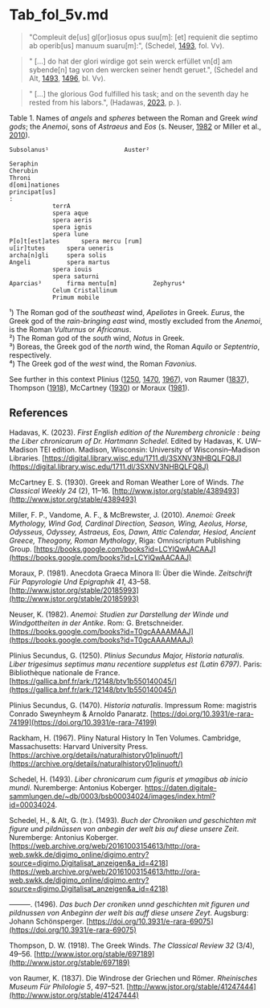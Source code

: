 # Tab_fol_5v.md

>"Compleuit de[us] gl[or]iosus opus suu[m]: [et] requienit die septimo ab operib[us] manuum suaru[m]:", (Schedel, [1493](https://web.archive.org/web/20161003154613/http://ora-web.swkk.de/digimo_online/digimo.entry?source=digimo.Digitalisat_anzeigen&a_id=4218), fol. Vv).

>" [...] do hat der glori wirdige got sein werck erfüllet vn[d] am sybende[n] tag von den wercken seiner hendt geruet.", (Schedel and Alt, [1493](https://web.archive.org/web/20161003154613/http://ora-web.swkk.de/digimo_online/digimo.entry?source=digimo.Digitalisat_anzeigen&a_id=4218), [1496](https://doi.org/10.3931/e-rara-69075), bl. Vv).

>" [...] the glorious God fulfilled his task; and on the seventh day he rested from his labors.", (Hadawas, [2023](https://digital.library.wisc.edu/1711.dl/3SXNV3NHBQLFQ8J), p. ).


Table 1. Names of *angels* and *spheres* between the Roman and Greek *wind gods*; the *Anemoi*, sons of *Astraeus* and *Eos* (s. Neuser, [1982](https://books.google.com/books?id=T0gcAAAAMAAJ) or Miller et al., [2010](https://books.google.com/books?id=LCYlQwAACAAJ)).
~~~
Subsolanus¹						Auster²
		
Seraphin		
Cherubin		
Throni		
d[omi]nationes		
principat[us]		
:		
			terrA	
			spera aque	
			spera aeris	
			spera ignis	
			spera lune	
P[o]t[est]ates		spera mercu [rum]	
u[ir]tutes		spera ueneris	
archa[n]gli		spera solis	
Angeli			spera martus	
			spera iouis	
			spera saturni	
Aparcias³		firma mentu[m]			Zephyrus⁴
			Celum Cristallinum	
			Primum mobile	
~~~					
¹) The Roman god of the *southeast* wind, *Apeliotes* in Greek. *Eurus*, the Greek god of the *rain-bringing east* wind, mostly excluded from the *Anemoi*, is the Roman *Vulturnus* or *Africanus*.    
²) The Roman god of the *south* wind, *Notus* in Greek.  
³) Boreas, the Greek god of the *north* wind, the Roman *Aquilo* or *Septentrio*, respectively.  
⁴) The Greek god of the *west* wind, the Roman *Favonius*.  

See further in this context Plinius ([1250](https://gallica.bnf.fr/ark:/12148/btv1b550140045/), [1470](https://doi.org/10.3931/e-rara-74199), [1967](https://archive.org/details/naturalhistory01plinuoft/)), von Raumer ([1837](http://www.jstor.org/stable/41247444)), Thompson ([1918](http://www.jstor.org/stable/697189)), McCartney ([1930](http://www.jstor.org/stable/4389493)) or Moraux ([1981](http://www.jstor.org/stable/20185993)).

## References

Hadavas, K. (2023). *First English edition of the Nuremberg chronicle : being the Liber chronicarum of Dr. Hartmann Schedel*. Edited by Hadavas, K. UW–Madison TEI edition. Madison, Wisconsin: University of Wisconsin–Madison Libraries. [https://digital.library.wisc.edu/1711.dl/3SXNV3NHBQLFQ8J](https://digital.library.wisc.edu/1711.dl/3SXNV3NHBQLFQ8J)

McCartney E. S. (1930). Greek and Roman Weather Lore of Winds. *The Classical Weekly 24* (2), 11–16. [http://www.jstor.org/stable/4389493](http://www.jstor.org/stable/4389493)

Miller, F. P., Vandome, A. F., & McBrewster, J. (2010). *Anemoi: Greek Mythology, Wind God, Cardinal Direction, Season, Wing, Aeolus, Horse, Odysseus, Odyssey, Astraeus, Eos, Dawn, Attic Calendar, Hesiod, Ancient Greece, Theogony, Roman Mythology*, Riga: Omniscriptum Publishing Group. [https://books.google.com/books?id=LCYlQwAACAAJ](https://books.google.com/books?id=LCYlQwAACAAJ)

Moraux, P. (1981). Anecdota Graeca Minora II: Über die Winde. *Zeitschrift Für Papyrologie Und Epigraphik 41*, 43–58. [http://www.jstor.org/stable/20185993](http://www.jstor.org/stable/20185993)

Neuser, K. (1982). *Anemoi: Studien zur Darstellung der Winde und Windgottheiten in der Antike*. Rom: G. Bretschneider. [https://books.google.com/books?id=T0gcAAAAMAAJ](https://books.google.com/books?id=T0gcAAAAMAAJ)

Plinius Secundus, G. (1250). *Plinius Secundus Major, Historia naturalis. Liber trigesimus septimus manu recentiore suppletus est (Latin 6797)*. Paris: Bibliothèque nationale de France.  [https://gallica.bnf.fr/ark:/12148/btv1b550140045/](https://gallica.bnf.fr/ark:/12148/btv1b550140045/)

Plinius Secundus, G. (1470). *Historia naturalis*. Impressum Rome: magistris Conrado Sweynheym & Arnoldo Panaratz. [https://doi.org/10.3931/e-rara-74199](https://doi.org/10.3931/e-rara-74199)

Rackham, H. (1967). Pliny Natural History In Ten Volumes. Cambridge, Massachusetts: Harvard University Press. [https://archive.org/details/naturalhistory01plinuoft/](https://archive.org/details/naturalhistory01plinuoft/)

Schedel, H. (1493). *Liber chronicarum cum figuris et ymagibus ab inicio mundi*. Nuremberge: Antonius Koberger. https://daten.digitale-sammlungen.de/~db/0003/bsb00034024/images/index.html?id=00034024.

Schedel, H., & Alt, G. (tr.). (1493). *Buch der Chroniken und geschichten mit figure und pildnüssen von anbegin der welt bis auf diese unsere Zeit*. Nuremberge: Antonius Koberger.
[https://web.archive.org/web/20161003154613/http://ora-web.swkk.de/digimo_online/digimo.entry?source=digimo.Digitalisat_anzeigen&a_id=4218](https://web.archive.org/web/20161003154613/http://ora-web.swkk.de/digimo_online/digimo.entry?source=digimo.Digitalisat_anzeigen&a_id=4218)

———. (1496). *Das buch Der croniken unnd geschichten mit figuren und pildnussen von Anbeginn der welt bis auff diese unsere Zeyt*. Augsburg: Johann Schönsperger. [https://doi.org/10.3931/e-rara-69075](https://doi.org/10.3931/e-rara-69075)

Thompson, D. W. (1918). The Greek Winds. *The Classical Review 32* (3/4), 49–56.  [http://www.jstor.org/stable/697189](http://www.jstor.org/stable/697189)

von Raumer, K. (1837). Die Windrose der Griechen und Römer. *Rheinisches Museum Für Philologie 5*, 497–521. [http://www.jstor.org/stable/41247444](http://www.jstor.org/stable/41247444) 
